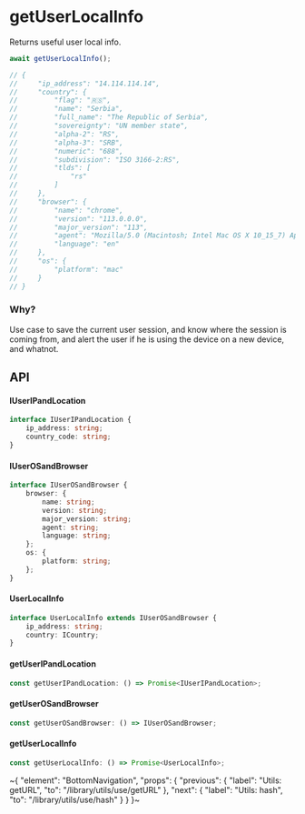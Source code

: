 
# getUserLocalInfo

Returns useful user local info.

```ts
await getUserLocalInfo();

// {
//     "ip_address": "14.114.114.14",
//     "country": {
//         "flag": "🇷🇸",
//         "name": "Serbia",
//         "full_name": "The Republic of Serbia",
//         "sovereignty": "UN member state",
//         "alpha-2": "RS",
//         "alpha-3": "SRB",
//         "numeric": "688",
//         "subdivision": "ISO 3166-2:RS",
//         "tlds": [
//             "rs"
//         ]
//     },
//     "browser": {
//         "name": "chrome",
//         "version": "113.0.0.0",
//         "major_version": "113",
//         "agent": "Mozilla/5.0 (Macintosh; Intel Mac OS X 10_15_7) AppleWebKit/537.36 (KHTML, like Gecko) Chrome/113.0.0.0 Safari/537.36",
//         "language": "en"
//     },
//     "os": {
//         "platform": "mac"
//     }
// }
```

### Why?

Use case to save the current user session, and know where the session is coming from, and alert the user if he is using the device on a new device, and whatnot.

## API

#### IUserIPandLocation

```ts
interface IUserIPandLocation {
    ip_address: string;
    country_code: string;
}
```

#### IUserOSandBrowser

```ts
interface IUserOSandBrowser {
    browser: {
        name: string;
        version: string;
        major_version: string;
        agent: string;
        language: string;
    };
    os: {
        platform: string;
    };
}
```

#### UserLocalInfo

```ts
interface UserLocalInfo extends IUserOSandBrowser {
    ip_address: string;
    country: ICountry;
}
```

#### getUserIPandLocation

```ts
const getUserIPandLocation: () => Promise<IUserIPandLocation>;
```

#### getUserOSandBrowser

```ts
const getUserOSandBrowser: () => IUserOSandBrowser;
```

#### getUserLocalInfo

```ts
const getUserLocalInfo: () => Promise<UserLocalInfo>;
```


~{
  "element": "BottomNavigation",
  "props": {
    "previous": {
      "label": "Utils: getURL",
      "to": "/library/utils/use/getURL"
    },
    "next": {
      "label": "Utils: hash",
      "to": "/library/utils/use/hash"
    }
  }
}~
